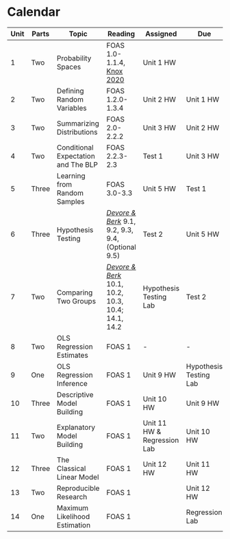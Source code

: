 # Calendar 

| Unit | Parts | Topic                               | Reading                                                                                                                                | Assigned                           | Due                    |
|------|-------|-------------------------------------|----------------------------------------------------------------------------------------------------------------------------------------|------------------------------------|------------------------|
| 1    | Two   | Probability Spaces                  | FOAS 1.0-1.1.4, [Knox 2020](https://github.com/mids-w203/reading/blob/master/knox.2020.pdf)                                            | Unit 1 HW                          |                        |
| 2    | Two   | Defining Random Variables           | FOAS 1.2.0-1.3.4                                                                                                                       | Unit 2 HW                          | Unit 1 HW              |
| 3    | Two   | Summarizing Distributions           | FOAS 2.0-2.2.2                                                                                                                         | Unit 3 HW                          | Unit 2 HW              |
| 4    | Two   | Conditional Expectation and The BLP | FOAS 2.2.3-2.3                                                                                                                         | Test 1                             | Unit 3 HW              |
| 5    | Three | Learning from Random Samples        | FOAS 3.0-3.3                                                                                                                           | Unit 5 HW                          | Test 1                 |
| 6    | Three | Hypothesis Testing                  | [*Devore & Berk*](https://link-springer-com.libproxy.berkeley.edu/book/10.1007%2F978-1-4614-0391-3) 9.1, 9.2, 9.3, 9.4, (Optional 9.5) | Test 2                             | Unit 5 HW              |
| 7    | Two   | Comparing Two Groups                | [*Devore & Berk*](https://link-springer-com.libproxy.berkeley.edu/book/10.1007%2F978-1-4614-0391-3) 10.1, 10.2, 10.3, 10.4; 14.1, 14.2 | Hypothesis Testing Lab             | Test 2                 |
| 8    | Two   | OLS Regression Estimates            | FOAS 1                                                                                                                                 | -                                  | -                      |
| 9    | One   | OLS Regression Inference            | FOAS 1                                                                                                                                 | Unit 9 HW                          | Hypothesis Testing Lab |
| 10   | Three | Descriptive Model Building          | FOAS 1                                                                                                                                 | Unit 10 HW                         | Unit 9 HW              |
| 11   | Two   | Explanatory Model Building          | FOAS 1                                                                                                                                 | Unit 11 HW & Regression Lab        | Unit 10 HW             |
| 12   | Three | The Classical Linear Model          | FOAS 1                                                                                                                                 | Unit 12 HW                         | Unit 11 HW             |
| 13   | Two   | Reproducible Research               | FOAS 1                                                                                                                                 |                                    | Unit 12 HW             |
| 14   | One   | Maximum Likelihood Estimation       | FOAS 1                                                                                                                                 |                                    | Regression Lab         |
